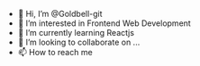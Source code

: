 - 👋 Hi, I’m @Goldbell-git
- 👀 I’m interested in Frontend Web Development
- 🌱 I’m currently learning Reactjs
- 💞️ I’m looking to collaborate on ...
- 📫 How to reach me 

<!---
Goldbell-git/Goldbell-git is a ✨ special ✨ repository because its `README.md` (this file) appears on your GitHub profile.
You can click the Preview link to take a look at your changes.
--->
